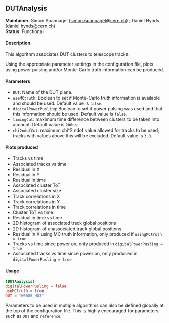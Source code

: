 ## DUTAnalysis
**Maintainer**: Simon Spannagel (<simon.spannagel@cern.ch>) ; Daniel Hynds (<daniel.hynds@cern.ch>)  
**Status**: Functional  

#### Description
This algorithm associates DUT clusters to telescope tracks.

Using the appropriate parameter settings in the configuration file, plots using power pulsing and/or Monte-Carlo truth information can be produced.

#### Parameters
* `DUT`: Name of the DUT plane.
* `useMCtruth`: Boolean to set if Monte-Carlo truth information is available and should be used. Default value is `false`.
* `digitalPowerPusling`: Boolean to set if power pulsing was used and that this information should be used. Default value is `false`.
* `timingCut`: maximum time difference between clusters to be taken into account. Default value is `200ns`.
* `chi2ndofCut`: maximum chi^2 ndof value allowed for tracks to be used; tracks with values above this will be excluded. Default value is `3.0`.

#### Plots produced
* Tracks vs time
* Associated tracks vs time
* Residual in X
* Residual in Y
* Residual in time
* Associated cluster ToT
* Associated cluster size
* Track correlations in X
* Track correlations in Y
* Track correlations in time
* Cluster ToT vs time
* Residual in time vs time
* 2D histogram of associated track global positions
* 2D histogram of unassociated track global positions
* Residual in X using MC truth information, only produced if `usingMCtruth = true`
* Tracks vs time since power on, only produced in `digitalPowerPusling = true`
* Associated tracks vs time since power on, only produced in `digitalPowerPusling = true`

#### Usage
```toml
[DUTAnalysis]
digitalPowerPusling = false
useMCtruth = true
DUT = "W0005_H03"
```
Parameters to be used in multiple algorithms can also be defined globally at the top of the configuration file. This is highly encouraged for parameters such as `DUT` and `reference`.
